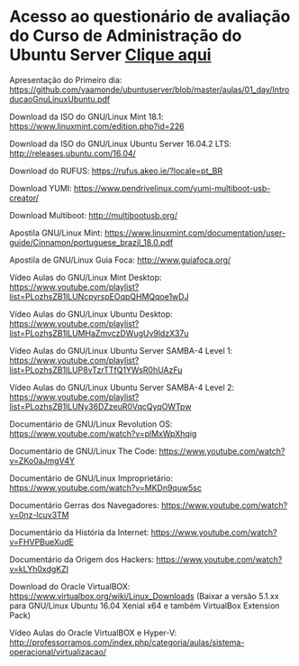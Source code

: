 <h1> Acesso ao questionário de avaliação do Curso de Administração do Ubuntu Server <a href="https://goo.gl/forms/6dnhoTQ0qXvxch8s2" target="_blank">Clique aqui</a></h1>

Apresentação do Primeiro dia: https://github.com/vaamonde/ubuntuserver/blob/master/aulas/01_day/IntroducaoGnuLinuxUbuntu.pdf<br>

Download da ISO do GNU/Linux Mint 18.1: https://www.linuxmint.com/edition.php?id=226

Download da ISO do GNU/Linux Ubuntu Server 16.04.2 LTS: http://releases.ubuntu.com/16.04/

Download do RUFUS: https://rufus.akeo.ie/?locale=pt_BR

Download YUMI: https://www.pendrivelinux.com/yumi-multiboot-usb-creator/

Download Multiboot: http://multibootusb.org/

Apostila GNU/Linux Mint: https://www.linuxmint.com/documentation/user-guide/Cinnamon/portuguese_brazil_18.0.pdf

Apostila de GNU/Linux Guia Foca: http://www.guiafoca.org/

Vídeo Aulas do GNU/Linux Mint Desktop: https://www.youtube.com/playlist?list=PLozhsZB1lLUNcpyrspEOqpQHMQqoe1wDJ

Vídeo Aulas do GNU/Linux Ubuntu Desktop: https://www.youtube.com/playlist?list=PLozhsZB1lLUMHaZmvczDWugUv9ldzX37u

Vídeo Aulas do GNU/Linux Ubuntu Server SAMBA-4 Level 1: https://www.youtube.com/playlist?list=PLozhsZB1lLUP8vTzrTTfQ1YWsR0hUAzFu

Vídeo Aulas do GNU/Linux Ubuntu Server SAMBA-4 Level 2: https://www.youtube.com/playlist?list=PLozhsZB1lLUNy36DZzeuR0VqcQyqOWTpw

Documentário de GNU/Linux Revolution OS: https://www.youtube.com/watch?v=plMxWpXhqig

Documentário de GNU/Linux The Code: https://www.youtube.com/watch?v=ZKo0aJmgV4Y

Documentário de GNU/Linux Improprietário: https://www.youtube.com/watch?v=MKDn9quw5sc

Documentário Gerras dos Navegadores: https://www.youtube.com/watch?v=0nz-lcuv3TM

Documentário da História da Internet: https://www.youtube.com/watch?v=FHVPBueXudE

Documentário da Origem dos Hackers: https://www.youtube.com/watch?v=kLYh0xdgKZI

Download do Oracle VirtualBOX: https://www.virtualbox.org/wiki/Linux_Downloads
(Baixar a versão 5.1.xx para GNU/Linux Ubuntu 16.04 Xenial x64 e também  VirtualBox Extension Pack)

Vídeo Aulas do Oracle VirtualBOX e Hyper-V: http://professorramos.com/index.php/categoria/aulas/sistema-operacional/virtualizacao/

